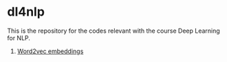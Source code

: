 # dl4nlp
This is the repository for the codes relevant with the course Deep Learning for NLP.

1. [Word2vec embeddings]()
